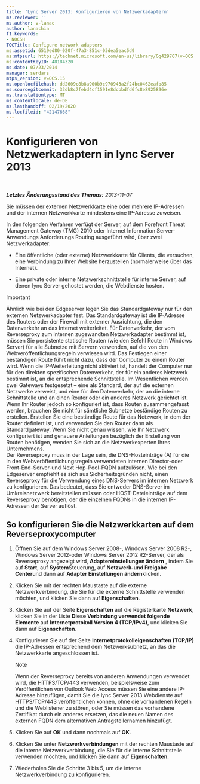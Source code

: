 ```yaml
---
title: 'Lync Server 2013: Konfigurieren von Netzwerkadaptern'
ms.reviewer: ''
ms.author: v-lanac
author: lanachin
f1.keywords:
- NOCSH
TOCTitle: Configure network adapters
ms:assetid: 6519ed80-020f-47a3-851c-03dea5eac5d9
ms:mtpsurl: https://technet.microsoft.com/en-us/library/Gg429707(v=OCS.15)
ms:contentKeyID: 48184320
ms.date: 07/23/2014
manager: serdars
mtps_version: v=OCS.15
ms.openlocfilehash: dd2609c8b8a900b9c970943a2f24bc0462eafb85
ms.sourcegitcommit: 33db8c7febd4cf1591e8dcbbdfd6fc8e8925896e
ms.translationtype: MT
ms.contentlocale: de-DE
ms.lasthandoff: 02/19/2020
ms.locfileid: "42147668"
---
```

<div data-xmlns="http://www.w3.org/1999/xhtml">

<div class="topic" data-xmlns="http://www.w3.org/1999/xhtml" data-msxsl="urn:schemas-microsoft-com:xslt" data-cs="http://msdn.microsoft.com/">

<div data-asp="https://msdn2.microsoft.com/asp">

# <a name="configure-network-adapters-in-lync-server-2013"></a>Konfigurieren von Netzwerkadaptern in lync Server 2013

</div>

<div id="mainSection">

<div id="mainBody">

<span> </span>

_**Letztes Änderungsstand des Themas:** 2013-11-07_

Sie müssen der externen Netzwerkkarte eine oder mehrere IP-Adressen und der internen Netzwerkkarte mindestens eine IP-Adresse zuweisen.

In den folgenden Verfahren verfügt der Server, auf dem Forefront Threat Management Gateway (TMG) 2010 oder Internet Information Server-Anwendungs Anforderungs Routing ausgeführt wird, über zwei Netzwerkadapter:

  - Eine öffentliche (oder externe) Netzwerkkarte für Clients, die versuchen, eine Verbindung zu Ihrer Website herzustellen (normalerweise über das Internet).

  - Eine private oder interne Netzwerkschnittstelle für interne Server, auf denen lync Server gehostet werden, die Webdienste hosten.

<div>


> [!IMPORTANT]  
> Ähnlich wie bei den Edgeserver legen Sie das Standardgateway nur für den externen Netzwerkadapter fest. Das Standardgateway ist die IP-Adresse des Routers oder der Firewall mit externer Ausrichtung, die den Datenverkehr an das Internet weiterleitet. Für Datenverkehr, der vom Reverseproxy zum internen zugewandten Netzwerkadapter bestimmt ist, müssen Sie persistente statische Routen (wie den Befehl Route in Windows Server) für alle Subnetze mit Servern verwenden, auf die von den Webveröffentlichungsregeln verwiesen wird. Das Festlegen einer beständigen Route führt nicht dazu, dass der Computer zu einem Router wird. Wenn die IP-Weiterleitung nicht aktiviert ist, handelt der Computer nur für den direkten spezifischen Datenverkehr, der für ein anderes Netzwerk bestimmt ist, an die entsprechende Schnittstelle. Im Wesentlichen werden zwei Gateways festgesetzt – eine als Standard, der auf die externen Netzwerke verweist, und eine für den Datenverkehr, der an die interne Schnittstelle und an einen Router oder ein anderes Netzwerk gerichtet ist.<BR>Wenn Ihr Router jedoch so konfiguriert ist, dass Routen zusammengefasst werden, brauchen Sie nicht für sämtliche Subnetze beständige Routen zu erstellen. Erstellen Sie eine beständige Route für das Netzwerk, in dem der Router definiert ist, und verwenden Sie den Router dann als Standardgateway. Wenn Sie nicht genau wissen, wie Ihr Netzwerk konfiguriert ist und genauere Anleitungen bezüglich der Erstellung von Routen benötigen, wenden Sie sich an die Netzwerkexperten Ihres Unternehmens.<BR>Der Reverseproxy muss in der Lage sein, die DNS-Hosteinträge (A) für die in den Webveröffentlichungsregeln verwendeten internen Director-oder Front-End-Server-und Next Hop-Pool-FQDN aufzulösen. Wie bei den Edgeserver empfiehlt es sich aus Sicherheitsgründen nicht, einen Reverseproxy für die Verwendung eines DNS-Servers im internen Netzwerk zu konfigurieren. Das bedeutet, dass Sie entweder DNS-Server im Umkreisnetzwerk bereitstellen müssen oder HOST-Dateieinträge auf dem Reverseproxy benötigen, der die einzelnen FQDNs in die internen IP-Adressen der Server auflöst.



</div>

<div>

## <a name="to-configure-the-network-adapter-cards-on-the-reverse-proxy-computer"></a>So konfigurieren Sie die Netzwerkkarten auf dem Reverseproxycomputer

1.  Öffnen Sie auf dem Windows Server 2008-, Windows Server 2008 R2-, Windows Server 2012-oder Windows Server 2012 R2-Server, der als Reverseproxy angezeigt wird, **Adaptereinstellungen ändern** , indem Sie auf **Start**, auf **System**Steuerung, auf **Netzwerk-und Freigabe Center**und dann auf **Adapter Einstellungen ändern**klicken.

2.  Klicken Sie mit der rechten Maustaste auf die externe Netzwerkverbindung, die Sie für die externe Schnittstelle verwenden möchten, und klicken Sie dann auf **Eigenschaften**.

3.  Klicken Sie auf der Seite **Eigenschaften** auf die Registerkarte **Netzwerk**, klicken Sie in der Liste **Diese Verbindung verwendet folgende Elemente** auf **Internetprotokoll Version 4 (TCP/IPv4)**, und klicken Sie dann auf **Eigenschaften**.

4.  Konfigurieren Sie auf der Seite **Internetprotokolleigenschaften (TCP/IP)** die IP-Adressen entsprechend dem Netzwerksubnetz, an das die Netzwerkkarte angeschlossen ist.
    
    <div>
    

    > [!NOTE]  
    > Wenn der Reverseproxy bereits von anderen Anwendungen verwendet wird, die HTTPS/TCP/443 verwenden, beispielsweise zum Veröffentlichen von Outlook Web Access müssen Sie eine andere IP-Adresse hinzufügen, damit Sie die lync Server 2013 Webdienste auf HTTPS/TCP/443 veröffentlichen können, ohne die vorhandenen Regeln und die Weblistener zu stören, oder Sie müssen das vorhandene Zertifikat durch ein anderes ersetzen, das die neuen Namen des externen FQDN dem alternativen Antragstellernamen hinzufügt.

    
    </div>

5.  Klicken Sie auf **OK** und dann nochmals auf **OK**.

6.  Klicken Sie unter **Netzwerkverbindungen** mit der rechten Maustaste auf die interne Netzwerkverbindung, die Sie für die interne Schnittstelle verwenden möchten, und klicken Sie dann auf **Eigenschaften**.

7.  Wiederholen Sie die Schritte 3 bis 5, um die interne Netzwerkverbindung zu konfigurieren.

</div>

</div>

<span> </span>

</div>

</div>

</div>


